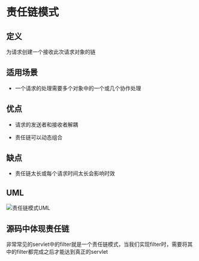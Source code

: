 # 责任链模式

## 定义

为请求创建一个接收此次请求对象的链

## 适用场景

* 一个请求的处理需要多个对象中的一个或几个协作处理

## 优点

* 请求的发送者和接收者解耦

* 责任链可以动态组合

## 缺点

* 责任链太长或每个请求时间太长会影响时效

## UML

![责任链模式UML](https://ws1.sinaimg.cn/large/7ebba446ly1fz1unfvsznj20y20migo8.jpg)

## 源码中体现责任链

非常常见的servlet中的filter就是一个责任链模式，当我们实现filter时，需要将其中的filter都完成之后才能达到真正的servlet